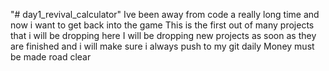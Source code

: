 "# day1_revival_calculator" 
Ive been away from code a really long time and now i want to get back into the game
This is the first out of many projects that i will be dropping here
I will be dropping new projects as soon as they are finished and i will make sure i always push to my git daily
Money must be made
road clear
